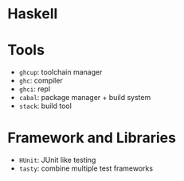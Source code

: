 # Haskell

# Tools

- `ghcup`: toolchain manager
- `ghc`: compiler
- `ghci`: repl
- `cabal`: package manager + build system
- `stack`: build tool

# Framework and Libraries

- `HUnit`: JUnit like testing
- `tasty`: combine multiple test frameworks
